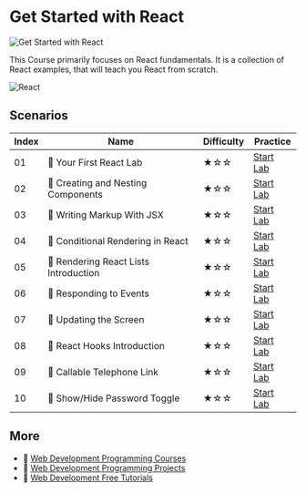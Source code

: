 # Get Started with React

![Get Started with React](https://cover-creator.appbot.io/quick-start-with-react.png)

This Course primarily focuses on React fundamentals. It is a collection of React examples, that will teach you React from scratch.

![React](https://img.shields.io/badge/React-whitesmoke?style=for-the-badge&logo=react)


## Scenarios

|   Index | Name                                 | Difficulty   | Practice                                                             |
|---------|--------------------------------------|--------------|----------------------------------------------------------------------|
|      01 | 📖 Your First React Lab               | ★☆☆          | <a target='_blank' href='https://labex.io/labs/92968'>Start Lab</a>  |
|      02 | 📖 Creating and Nesting Components    | ★☆☆          | <a target='_blank' href='https://labex.io/labs/100371'>Start Lab</a> |
|      03 | 📖 Writing Markup With JSX            | ★☆☆          | <a target='_blank' href='https://labex.io/labs/100376'>Start Lab</a> |
|      04 | 📖 Conditional Rendering in React     | ★☆☆          | <a target='_blank' href='https://labex.io/labs/100370'>Start Lab</a> |
|      05 | 📖 Rendering React Lists Introduction | ★☆☆          | <a target='_blank' href='https://labex.io/labs/100372'>Start Lab</a> |
|      06 | 📖 Responding to Events               | ★☆☆          | <a target='_blank' href='https://labex.io/labs/100373'>Start Lab</a> |
|      07 | 📖 Updating the Screen                | ★☆☆          | <a target='_blank' href='https://labex.io/labs/100374'>Start Lab</a> |
|      08 | 📖 React Hooks Introduction           | ★☆☆          | <a target='_blank' href='https://labex.io/labs/100375'>Start Lab</a> |
|      09 | 📖 Callable Telephone Link            | ★☆☆          | <a target='_blank' href='https://labex.io/labs/38342'>Start Lab</a>  |
|      10 | 📖 Show/Hide Password Toggle          | ★☆☆          | <a target='_blank' href='https://labex.io/labs/38358'>Start Lab</a>  |

## More

- 🔗 [Web Development Programming Courses](https://github.com/labex-labs/awesome-programming-courses)
- 🔗 [Web Development Programming Projects](https://github.com/labex-labs/awesome-programming-projects)
- 🔗 [Web Development Free Tutorials](https://github.com/labex-labs/web-development-free-tutorials)

